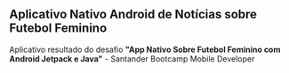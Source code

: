 ## Aplicativo Nativo Android de Notícias sobre Futebol Feminino
Aplicativo resultado do desafio **"App Nativo Sobre Futebol Feminino com Android Jetpack e Java"** - Santander Bootcamp Mobile Developer
